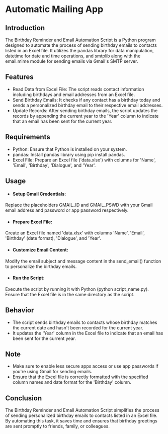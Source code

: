 # Automatic Mailing App
 
## Introduction

The Birthday Reminder and Email Automation Script is a Python program designed to automate the process of sending birthday emails to contacts listed in an Excel file. It utilizes the pandas library for data manipulation, datetime for date and time operations, and smtplib along with the email.mime module for sending emails via Gmail's SMTP server.

## Features

- Read Data from Excel File: The script reads contact information including birthdays and email addresses from an Excel file.
- Send Birthday Emails: It checks if any contact has a birthday today and sends a personalized birthday email to their respective email addresses.
- Update Records: After sending birthday emails, the script updates the records by appending the current year to the 'Year' column to indicate that an email has been sent for the current year.

## Requirements

- Python: Ensure that Python is installed on your system.
- pandas: Install pandas library using pip install pandas.
- Excel File: Prepare an Excel file ('data.xlsx') with columns for 'Name', 'Email', 'Birthday', 'Dialogue', and 'Year'.

## Usage

- #### Setup Gmail Credentials:
Replace the placeholders GMAIL_ID and GMAIL_PSWD with your Gmail email address and password or app password respectively.
- #### Prepare Excel File:
Create an Excel file named 'data.xlsx' with columns 'Name', 'Email', 'Birthday' (date format), 'Dialogue', and 'Year'.
- #### Customize Email Content:
Modify the email subject and message content in the send_email() function to personalize the birthday emails.
- #### Run the Script:
Execute the script by running it with Python (python script_name.py). Ensure that the Excel file is in the same directory as the script.

## Behavior

- The script sends birthday emails to contacts whose birthday matches the current date and hasn't been recorded for the current year.
- It updates the 'Year' column in the Excel file to indicate that an email has been sent for the current year.

## Note

- Make sure to enable less secure apps access or use app passwords if you're using Gmail for sending emails.
- Ensure that the Excel file is correctly formatted with the specified column names and date format for the 'Birthday' column.

## Conclusion

The Birthday Reminder and Email Automation Script simplifies the process of sending personalized birthday emails to contacts listed in an Excel file. By automating this task, it saves time and ensures that birthday greetings are sent promptly to friends, family, or colleagues.
